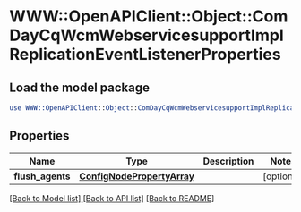 # WWW::OpenAPIClient::Object::ComDayCqWcmWebservicesupportImplReplicationEventListenerProperties

## Load the model package
```perl
use WWW::OpenAPIClient::Object::ComDayCqWcmWebservicesupportImplReplicationEventListenerProperties;
```

## Properties
Name | Type | Description | Notes
------------ | ------------- | ------------- | -------------
**flush_agents** | [**ConfigNodePropertyArray**](ConfigNodePropertyArray.md) |  | [optional] 

[[Back to Model list]](../README.md#documentation-for-models) [[Back to API list]](../README.md#documentation-for-api-endpoints) [[Back to README]](../README.md)


